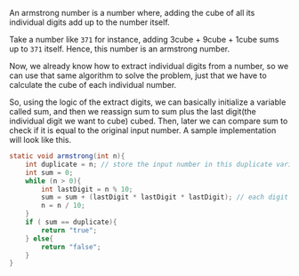 An armstrong number is a number where, adding the cube of all its individual digits add up to the number itself.

Take a number like `371` for instance, adding 3cube + 9cube + 1cube sums up to `371` itself. Hence, this number is an armstrong number.

Now, we already know how to extract individual digits from a number, so we can use that same algorithm to solve the problem, 
just that we have to calculate the cube of each individual number.

So, using the logic of the extract digits, we can basically initialize a variable called sum, and then we reassign sum
to sum plus the last digit(the individual digit we want to cube) cubed. Then, later we can compare sum to check if it is equal
to the original input number.
A sample implementation will look like this.

```java
static void armstrong(int n){
    int duplicate = n; // store the input number in this duplicate variable since n will change on each iteration
    int sum = 0;
    while (n > 0){
        int lastDigit = n % 10;
        sum = sum + (lastDigit * lastDigit * lastDigit); // each digit cubed will be stored into sum
        n = n / 10;
    }
    if ( sum == duplicate){
        return "true";
    } else{
        return "false";
    }
}
```